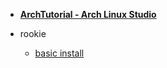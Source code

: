 - [**ArchTutorial - Arch Linux Studio**](uk/)

- rookie

  - [basic install](uk/rookie/basic_install)
